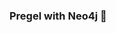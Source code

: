 ### Pregel with Neo4j 🚀



































































































































 
















































































































































































































































































































































